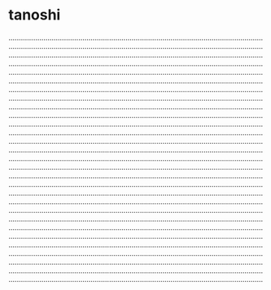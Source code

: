 # tanoshi
............................................................................................................................................................................................................................................................................................................................................................................................................................................................................................................................................................................................................................................................................................................................................................................................................................................................................................................................................................................................................................................................................................................................................................................................................................................................................................................................................................................................................................................................................................................................................................................................................................................................................................................................................................................................................................................................................................................................................................................................................................................................................................................................................................................................................................................................................................................................................................................................................................................................................................................................................................................................................................................................................................................................................................................................................................................................................................................................................................................................................................................................................................................................................................................................................................................................................................................................................................................................................................................................................................................................................................................................................................................................................................................................................
